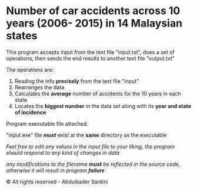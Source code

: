 # Number of car accidents across 10 years (2006- 2015) in 14 Malaysian states

This program accepts input from the text file "input.txt", does a set of operations, then sends the end results to another text file "output.txt"

The operations are:

1. Reading the info **precisely** from the text file "input"
2. Rearranges the data
3. Calculates the **average** number of accidents for the 10 years in each state
4. Locates the **biggest number** in the data set along with its **year and state of incidence**

    
Program executable file attached.

"input.exe" file ***must*** exist at the **same** directory as the executable

*Feel free to edit any values in the input file to your liking, the program should respond to any kind of changes in data*

*any modifications to the filename **must** be reflected in the source code, otherwise it will result in program **failure***

© All rights reserved - Abdulkader Sardini
